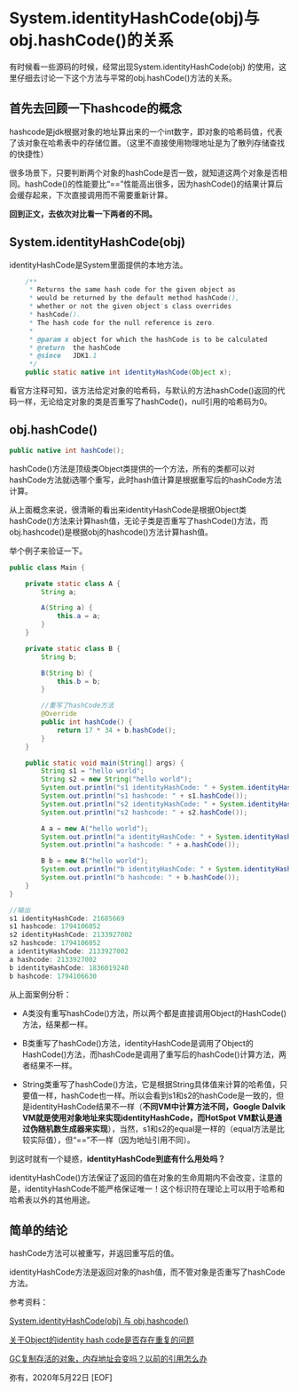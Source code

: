 # System.identityHashCode(obj)与obj.hashCode()的关系

有时候看一些源码的时候，经常出现System.identityHashCode(obj) 的使用，这里仔细去讨论一下这个方法与平常的obj.hashCode()方法的关系。

## 首先去回顾一下hashcode的概念

hashcode是jdk根据对象的地址算出来的一个int数字，即对象的哈希码值，代表了该对象在哈希表中的存储位置。（这里不直接使用物理地址是为了散列存储查找的快捷性）

很多场景下，只要判断两个对象的hashCode是否一致，就知道这两个对象是否相同。hashCode()的性能要比“==”性能高出很多，因为hashCode()的结果计算后会缓存起来，下次直接调用而不需要重新计算。

**回到正文，去依次对比看一下两者的不同。**

## System.identityHashCode(obj)

identityHashCode是System里面提供的本地方法。

```java
    /**
     * Returns the same hash code for the given object as
     * would be returned by the default method hashCode(),
     * whether or not the given object's class overrides
     * hashCode().
     * The hash code for the null reference is zero.
     *
     * @param x object for which the hashCode is to be calculated
     * @return  the hashCode
     * @since   JDK1.1
     */
    public static native int identityHashCode(Object x);
```

看官方注释可知，该方法给定对象的哈希码，与默认的方法hashCode()返回的代码一样，无论给定对象的类是否重写了hashCode()，null引用的哈希码为0。

## obj.hashCode()

```java
public native int hashCode();
```

hashCode()方法是顶级类Object类提供的一个方法，所有的类都可以对hashCode方法就i选哪个重写，此时hash值计算是根据重写后的hashCode方法计算。

从上面概念来说，很清晰的看出来identityHashCode是根据Object类hashCode()方法来计算hash值，无论子类是否重写了hashCode()方法，而obj.hashcode()是根据obj的hashcode()方法计算hash值。

举个例子来验证一下。

```java
public class Main {

    private static class A {
        String a;

        A(String a) {
            this.a = a;
        }
    }

    private static class B {
        String b;

        B(String b) {
            this.b = b;
        }

        //重写了hashCode方法
        @Override
        public int hashCode() {
            return 17 * 34 + b.hashCode();
        }
    }

    public static void main(String[] args) {
        String s1 = "hello world";
        String s2 = new String("hello world");
        System.out.println("s1 identityHashCode: " + System.identityHashCode(s1));
        System.out.println("s1 hashcode: " + s1.hashCode());
        System.out.println("s2 identityHashCode: " + System.identityHashCode(s2));
        System.out.println("s2 hashcode: " + s2.hashCode());

        A a = new A("hello world");
        System.out.println("a identityHashCode: " + System.identityHashCode(a));
        System.out.println("a hashcode: " + a.hashCode());

        B b = new B("hello world");
        System.out.println("b identityHashCode: " + System.identityHashCode(b));
        System.out.println("b hashcode: " + b.hashCode());
    }
}

//输出
s1 identityHashCode: 21685669
s1 hashcode: 1794106052
s2 identityHashCode: 2133927002
s2 hashcode: 1794106052
a identityHashCode: 2133927002
a hashcode: 2133927002
b identityHashCode: 1836019240
b hashcode: 1794106630
```

从上面案例分析：

- A类没有重写hashCode()方法，所以两个都是直接调用Object的HashCode()方法，结果都一样。

- B类重写了hashCode()方法，identityHashCode是调用了Object的HashCode()方法，而hashCode是调用了重写后的hashCode()计算方法，两者结果不一样。

- String类重写了hashCode()方法，它是根据String具体值来计算的哈希值，只要值一样，hashCode也一样。所以会看到s1和s2的hashCode是一致的，但是identityHashCode结果不一样（**不同VM中计算方法不同，Google Dalvik VM就是使用对象地址来实现identityHashCode，而HotSpot VM默认是通过伪随机数生成器来实现**），当然，s1和s2的equal是一样的（equal方法是比较实际值），但“==”不一样（因为地址引用不同）。

到这时就有一个疑惑，**identityHashCode到底有什么用处吗？**

identityHashCode()方法保证了返回的值在对象的生命周期内不会改变，注意的是，identityHashCode不能严格保证唯一！这个标识符在理论上可以用于哈希和哈希表以外的其他用途。

## 简单的结论

hashCode方法可以被重写，并返回重写后的值。

identityHashCode方法是返回对象的hash值，而不管对象是否重写了hashCode方法。

参考资料：

[System.identityHashCode(obj) 与 obj.hashcode()](https://www.jianshu.com/p/24fa4bdb9b9d)

[关于Object的identity hash code是否存在重复的问题](https://hllvm-group.iteye.com/group/topic/39183)

[GC复制存活的对象，内存地址会变吗？以前的引用怎么办]( https://www.zhihu.com/question/49631727/answer/120113928)

弥有，2020年5月22日
[EOF]
